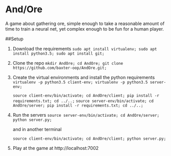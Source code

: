 # And/Ore
A game about gathering ore, simple enough to take a reasonable amount of time to train a neural net, yet complex enough to be fun for a human player.

##Setup
1. Download the requirements
    `sudo apt install virtualenv; sudo apt install python3.5; sudo apt install git;`
2. Clone the repo
    `mkdir AndOre; cd AndOre; git clone https://github.com/baxter-oop/AndOre.git;`
3. Create the virtual environments and install the python requirements
    `virtualenv -p python3.5 client-env; virtualenv -p python3.5 server-env;`
    
    `source client-env/bin/activate; cd AndOre/client; pip install -r requirements.txt; cd ../..;`
    `source server-env/bin/activate; cd AndOre/server; pip install -r requirements.txt; cd ../..;`
4. Run the servers
    `source server-env/bin/activate; cd AndOre/server; python server.py;`
    
    and in another terminal
    
    `source client-env/bin/activate; cd AndOre/client; python server.py;`
    
5. Play at the game at http://localhost:7002
